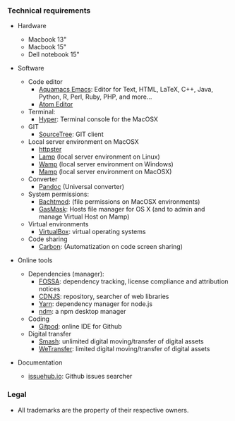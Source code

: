 ### Technical requirements

* Hardware
     - Macbook 13"
	 - Macbook 15"
	 - Dell notebook 15"
* Software
     - Code editor
	     - [Aquamacs Emacs](http://aquamacs.org/download-release.shtml): Editor for Text, HTML, LaTeX, C++, Java, Python, R, Perl, Ruby, PHP, and more...
	     - [Atom Editor](http://atom.io)
     - Terminal:
         - [Hyper](https://hyper.is/): Terminal console for the MacOSX 
     - GIT
         - [SourceTree](https://www.sourcetreeapp.com/): GIT client 
     - Local server environment on MacOSX
         - [httpster](https://github.com/SimbCo/httpster)
         - [Lamp](https://bitnami.com/stack/lamp/installer) (local server environment on Linux)
         - [Wamp](http://www.wampserver.com/en/) (local server environment on Windows)
         - [Mamp](https://www.mamp.info) (local server environment on MacOSX)
     - Converter
	     - [Pandoc](https://github.com/jgm/pandoc/releases/tag/2.2.1) (Universal converter)
     - System permissions:
          - [Bachtmod](http://www.lagentesoft.com/batchmod/): (file permissions on MacOSX environments)
          - [GasMask](https://github.com/2ndalpha/gasmask): Hosts file manager for OS X (and to admin and manage Virtual Host on Mamp)
     - Virtual environments
          - [VirtualBox](http://virtualbox.org): virtual operating systems
     - Code sharing
          - [Carbon](https://carbon.now.sh/): (Automatization on code screen sharing)
* Online tools
     - Dependencies (manager):
        - [FOSSA](https://fossa.io/): dependency tracking, license compliance and attribution notices
        - [CDNJS](https://cdnjs.com/): repository, searcher of web libraries
        - [Yarn](https://yarnpkg.com): dependency manager for node.js
        - [ndm](https://github.com/720kb/ndm): a npm desktop manager
     - Coding
         - [Gitpod](https://gitpod.io/): online IDE for Github
     - Digital transfer
	     - [Smash](https://www.fromsmash.com/): unlimited digital moving/transfer of digital assets
         - [WeTransfer](https://wetransfer.com/): limited digital moving/transfer of digital assets
     
* Documentation
     - [issuehub.io](http://issuehub.io/): Github issues searcher

     
### Legal 

* All trademarks are the property of their respective owners.
